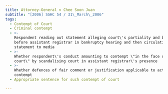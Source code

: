 ```yaml
---
title: Attorney-General v Chee Soon Juan
subtitle: "[2006] SGHC 54 / 31\_March\_2006"
tags:
  - Contempt of Court
  - Criminal contempt
  - >-
    Respondent reading out statement alleging court\'s partiality and bias
    before assistant registrar in bankruptcy hearing and then circulating such
    statement to media
  - >-
    Whether respondent\'s conduct amounting to contempt \"in the face of the
    court\" by scandalising court in assistant registrar\'s presence
  - >-
    Whether defences of fair comment or justification applicable to acts of
    contempt
  - Appropriate sentence for such contempt of court

---
```


